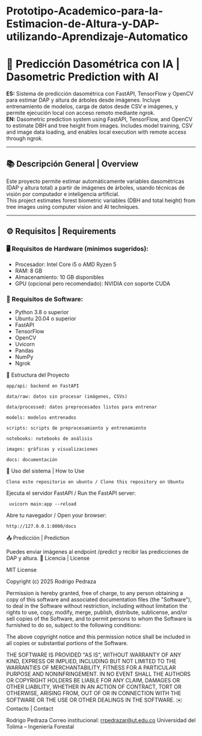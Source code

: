 # Prototipo-Academico-para-la-Estimacion-de-Altura-y-DAP-utilizando-Aprendizaje-Automatico

# 🌲 Predicción Dasométrica con IA | Dasometric Prediction with AI

**ES:** Sistema de predicción dasométrica con FastAPI, TensorFlow y OpenCV para estimar DAP y altura de árboles desde imágenes. Incluye entrenamiento de modelos, carga de datos desde CSV e imágenes, y permite ejecución local con acceso remoto mediante ngrok.  
**EN:** Dasometric prediction system using FastAPI, TensorFlow, and OpenCV to estimate DBH and tree height from images. Includes model training, CSV and image data loading, and enables local execution with remote access through ngrok.

---

## 📚 Descripción General | Overview

Este proyecto permite estimar automáticamente variables dasométricas (DAP y altura total) a partir de imágenes de árboles, usando técnicas de visión por computador e inteligencia artificial.  
This project estimates forest biometric variables (DBH and total height) from tree images using computer vision and AI techniques.

---

## ⚙️ Requisitos | Requirements

### 🖥️ Requisitos de Hardware (mínimos sugeridos):
- Procesador: Intel Core i5 o AMD Ryzen 5
- RAM: 8 GB
- Almacenamiento: 10 GB disponibles
- GPU (opcional pero recomendado): NVIDIA con soporte CUDA

### 🧪 Requisitos de Software:
- Python 3.8 o superior
- Ubuntu 20.04 o superior
- FastAPI
- TensorFlow
- OpenCV
- Uvicorn
- Pandas
- NumPy
- Ngrok

📁 Estructura del Proyecto

    app/api: backend en FastAPI

    data/raw: datos sin procesar (imágenes, CSVs)

    data/processed: datos preprocesados listos para entrenar

    models: modelos entrenados

    scripts: scripts de preprocesamiento y entrenamiento

    notebooks: notebooks de análisis

    images: gráficas y visualizaciones

    docs: documentación

🚀 Uso del sistema | How to Use

    Clona este repositorio en ubuntu / Clone this repository on Ubuntu

Ejecuta el servidor FastAPI / Run the FastAPI server:

     uvicorn main:app --reload

Abre tu navegador / Open your browser:

    http://127.0.0.1:8000/docs


📤 Predicción | Prediction

Puedes enviar imágenes al endpoint /predict y recibir las predicciones de DAP y altura.
🧾 Licencia | License

MIT License

Copyright (c) 2025 Rodrigo Pedraza

Permission is hereby granted, free of charge, to any person obtaining a copy
of this software and associated documentation files (the "Software"), to deal
in the Software without restriction, including without limitation the rights
to use, copy, modify, merge, publish, distribute, sublicense, and/or sell
copies of the Software, and to permit persons to whom the Software is
furnished to do so, subject to the following conditions:

The above copyright notice and this permission notice shall be included in all
copies or substantial portions of the Software.

THE SOFTWARE IS PROVIDED "AS IS", WITHOUT WARRANTY OF ANY KIND, EXPRESS OR
IMPLIED, INCLUDING BUT NOT LIMITED TO THE WARRANTIES OF MERCHANTABILITY,
FITNESS FOR A PARTICULAR PURPOSE AND NONINFRINGEMENT. IN NO EVENT SHALL THE
AUTHORS OR COPYRIGHT HOLDERS BE LIABLE FOR ANY CLAIM, DAMAGES OR OTHER
LIABILITY, WHETHER IN AN ACTION OF CONTRACT, TORT OR OTHERWISE, ARISING FROM,
OUT OF OR IN CONNECTION WITH THE SOFTWARE OR THE USE OR OTHER DEALINGS IN THE
SOFTWARE.
✉️ Contacto | Contact

Rodrigo Pedraza
Correo institucional: rrpedrazar@ut.edu.co
Universidad del Tolima – Ingeniería Forestal
